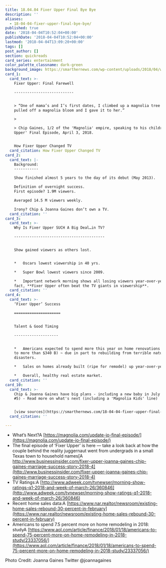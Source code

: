 ```yaml
---
title: 18.04.04 Fixer Upper Final Bye Bye
description: ''
aliases:
  - 18-04-04-fixer-upper-final-bye-bye/
published: true
date: '2018-04-04T10:52:04+00:00'
publishDate: '2018-04-04T10:52:04+00:00'
lastmod: '2018-04-04T13:09:20+00:00'
tags: []
post_author: []
section: quickreads
card_series: entertainment
color_palette_classname: dark-green
background_image: https://smarthernews.com/wp-content/uploads/2018/04/wcaSVUCW_400x400.jpg
card_1:
  card_text: >-
    Fixer Upper: Final Farewell

    ---------------------------


    > “One of mama’s and I’s first dates, I climbed up a magnolia tree and I
    pulled off a magnolia bloom and I gave it to her.”

    > 

    > Chip Gaines, 1/2 of the 'Magnolia' empire, speaking to his children 'Fixer
    Upper' Final Episode, April 3, 2018.


    How Fixer Upper Changed TV
  card_citation: How Fixer Upper Changed TV
card_2:
  card_text: |-
    Background:
    -----------

    Show finished almost 5 years to the day of its debut (May 2013).

    Definition of overnight success.  
    First episode? 1.9M viewers.

    Averaged 14.5 M viewers weekly.

    Irony? Chip & Joanna Gaines don’t own a TV.
  card_citation: ''
card_3:
  card_text: >-
    Why Is Fixer Upper SUCH A Big Deal…in TV?

    -----------------------------------------


    Show gained viewers as others lost.


    *   Oscars lowest viewership in 40 yrs.

    *   Super Bowl lowest viewers since 2009.

    *   Important network morning shows all losing viewers year-over-year. In
    fact, **Fixer Upper often beat the TV giants in viewership**.
  card_citation: ''
card_4:
  card_text: >-
    ‘Fixer Upper’ Success

    =====================


    Talent & Good Timing

    --------------------


    *   Americans expected to spend more this year on home renovations (up 7.5%
    to more than $340 B) ~ due in part to rebuilding from terrible natural
    disasters.

    *   Sales on homes already built (ripe for remodel) up year-over-year.

    *   Overall, healthy real estate market.
  card_citation: ''
card_10:
  card_text: >-
    Chip & Joanna Gaines have big plans - including a new baby in July (child
    #5) - Read more on what's next (including a 'Magnolia Kids' line)


    [view sources](https://smarthernews.com/18-04-04-fixer-upper-final-bye-bye/)
  card_citation: ''

---
```

*   What’s Next?A [https://magnolia.com/update-jo-final-episode/](https://magnolia.com/update-jo-final-episode/)
*   The final episode of ‘Fixer Upper’ is here — take a look back at how the couple behind the reality juggernaut went from undergrads in a small Texas town to household names[A http://www.businessinsider.com/fixer-upper-joanna-gaines-chip-gaines-marriage-success-story-2018-4](http://www.businessinsider.com/fixer-upper-joanna-gaines-chip-gaines-marriage-success-story-2018-4)
*   TV Ratings:A [http://www.adweek.com/tvnewser/morning-show-ratings-q1-2018-and-week-of-march-26/360846](http://www.adweek.com/tvnewser/morning-show-ratings-q1-2018-and-week-of-march-26/360846)
*   Recent home sales data:A [https://www.nar.realtor/newsroom/existing-home-sales-rebound-30-percent-in-february](https://www.nar.realtor/newsroom/existing-home-sales-rebound-30-percent-in-february)
*   Americans to spend 7.5 percent more on home remodeling in 2018: studyA [https://www.aol.com/article/finance/2018/01/18/americans-to-spend-75-percent-more-on-home-remodeling-in-2018-study/23337056/](https://www.aol.com/article/finance/2018/01/18/americans-to-spend-75-percent-more-on-home-remodeling-in-2018-study/23337056/)

Photo Credit: Joanna Gaines Twitter @joannagaines